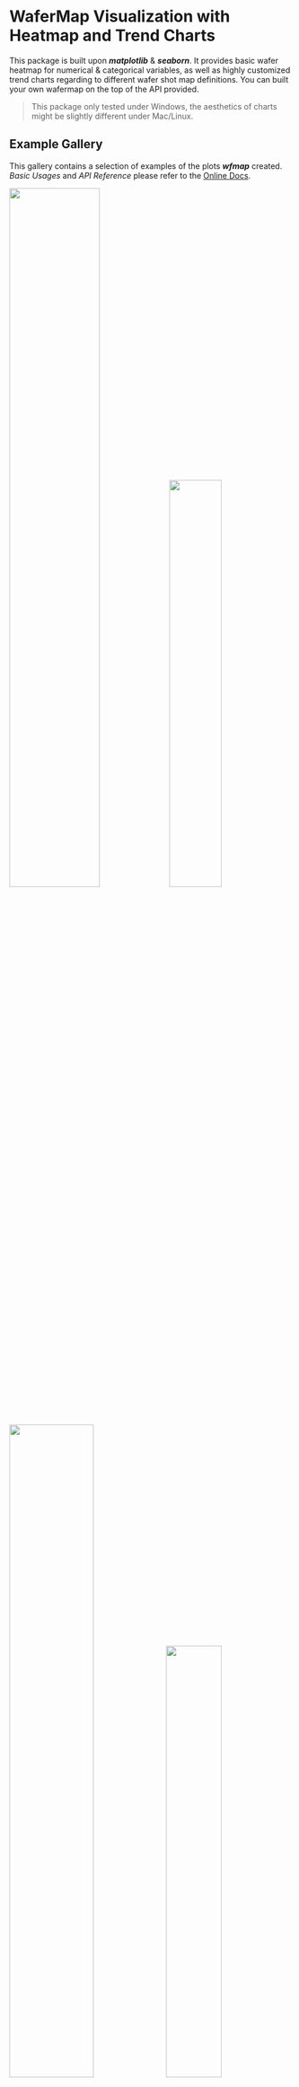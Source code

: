 # WaferMap Visualization with Heatmap and Trend Charts

This package is built upon **_matplotlib_** & **_seaborn_**. It provides basic wafer heatmap for numerical & categorical variables, as well as highly customized trend charts regarding to different wafer shot map definitions. You can built your own wafermap on the top of the API provided.

> This package only tested under Windows, the aesthetics of charts might be slightly different under Mac/Linux.

## Example Gallery

This gallery contains a selection of examples of the plots _**wfmap**_ created. _Basic Usages_ and _API Reference_ please refer to the [Online Docs](https://wfmap.ml).

<img src="https://raw.githubusercontent.com/xlhaw/wfmap/master/docs/img/DefectMap.png" width="56.5%"></img><img src="https://raw.githubusercontent.com/xlhaw/wfmap/master/docs/img/WIF_Trend.png" width="43.1%"></img>  <img src="https://raw.githubusercontent.com/xlhaw/wfmap/master/docs/img/WaferMap.png" width="54.6%"></img> <img src="https://raw.githubusercontent.com/xlhaw/wfmap/master/docs/img/Twin_Trends.png" width="44.4%"></img> 
<img src="https://raw.githubusercontent.com/xlhaw/wfmap/master/docs/img/IncomingMap.png"></img> 

## Installation

To install _**wfmap**_ via PyPI using pip:

```bash
pip install wfmap
```

or build the latest release from Github:

```bash
git clone https://github.com/xlhaw/wfmap.git
cd wfmap
python setup.py install
```

## Basic Usage

Before you get started, please have a look at the definition used in this package for wafer mapping. You can modify it refer to your own terminology.

<img src="https://raw.githubusercontent.com/xlhaw/wfmap/master/docs/img/definition.png"></img>

Sample data is shipped within this package, you can load it as following snippet:

```python
from wfmap.data import load_data
data=load_data()
```

<img src="https://raw.githubusercontent.com/xlhaw/wfmap/master/docs/img/DemoData.png"></img>

### BasePlot

`num_heatmap` and `cat_heatmap` are core functions used to generate `matplotlib.axes`, dealing with numerical & categorical variables respectively. Remain functions provides in packages return `matplotlib.figure.Figure` instead.

```python
from wfmap import num_heatmap,cat_heatmap
fig,axs=plt.subplots(1,2,figsize=(8,3))
_=num_heatmap(data,'MRR',ax=axs[0])
_=cat_heatmap(data,'DEFECT',ax=axs[1])
#fig.savefig('BasePlot.png',dpi=200)
```

<img src="https://raw.githubusercontent.com/xlhaw/wfmap/master/docs/img/BasePlot.png"></img>

### WaferMap

WaferMap is a customized plot for numerical variables built with `num_heatmap`, beside the basic heatmap, an horizontal distribution plot sits along with the colorbar. For full details please refer to the [API Reference](https://wfmap.ml).

```python
from wfmap import wafermap
fig=wafermap(data,'HDI_R',wtype='UP3')
```

<img src="https://raw.githubusercontent.com/xlhaw/wfmap/master/docs/img/WaferMap.png"></img>


### DefectMap

DefectMap is a customized plot for categorical variables using `cat_heatmap`, which put additional pareto histogram and pie chart aside. For full details please refer to the `API Reference`.

```python
from wfmap import defectmap
fig=defectmap(data,'DEFECT')
```

<img src="https://raw.githubusercontent.com/xlhaw/wfmap/master/docs/img/DefectMap.png"></img>



## License

[![FOSSA Status](https://app.fossa.com/api/projects/git%2Bgithub.com%2Fxlhaw%2Fwfmap.svg?type=large)](https://app.fossa.com/projects/git%2Bgithub.com%2Fxlhaw%2Fwfmap?ref=badge_large)